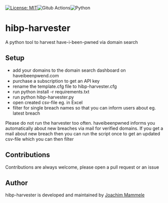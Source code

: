 [![License: MIT](https://img.shields.io/badge/License-MIT-yellow.svg)](https://opensource.org/licenses/MIT)![Gitub Actions](https://github.com/security-companion/hibp-harvester/actions/workflows/python-app.yml/badge.svg)![Python](https://img.shields.io/badge/programming_language-python-blue)
# hibp-harvester
A python tool to harvest have-i-been-pwned via domain search

## Setup

* add your domains to the domain search dashboard on haveibeenpwend.com
* purchase a subscription to get an API key
* rename the template.cfg file to hibp-harvester.cfg
* run python install -r requirements.txt
* run python hibp-harvester.py
* open created csv-file eg. in Excel
* filter for single breach names so that you can inform users about eg. latest breach

Please do not run the harvester too often. 
haveibeenpwned informs you automatically about new breaches via mail for verified domains. If you get a mail about new breach then you can run the script once to get an updated csv-file which you can then filter

## Contributions
Contributions are always welcome, please open a pull request or an issue

## Author

hibp-harvester is developed and maintained by [Joachim Mammele](https://security-companion.net)